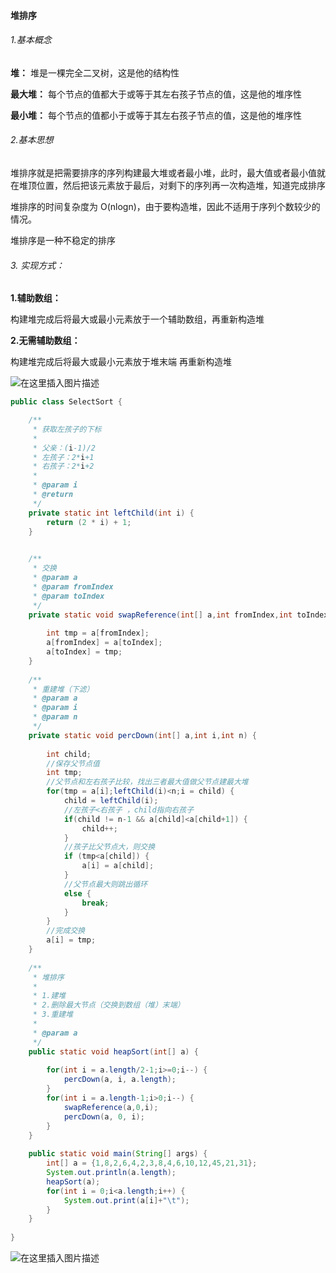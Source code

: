 #### 堆排序

###### 1.基本概念

**堆：** 堆是一棵完全二叉树，这是他的结构性

**最大堆：** 每个节点的值都大于或等于其左右孩子节点的值，这是他的堆序性

**最小堆：** 每个节点的值都小于或等于其左右孩子节点的值，这是他的堆序性

###### 2.基本思想

堆排序就是把需要排序的序列构建最大堆或者最小堆，此时，最大值或者最小值就在堆顶位置，然后把该元素放于最后，对剩下的序列再一次构造堆，知道完成排序

堆排序的时间复杂度为 O(nlogn)，由于要构造堆，因此不适用于序列个数较少的情况。

堆排序是一种不稳定的排序

###### 3. 实现方式：

**1.辅助数组：**

构建堆完成后将最大或最小元素放于一个辅助数组，再重新构造堆

**2.无需辅助数组：**

构建堆完成后将最大或最小元素放于堆末端
再重新构造堆

![在这里插入图片描述](https://img-blog.csdnimg.cn/20190413170153944.gif)

```java
public class SelectSort {

	/**
	 * 获取左孩子的下标
	 * 
	 * 父亲：(i-1)/2
	 * 左孩子：2*i+1
	 * 右孩子：2*i+2
	 * 
	 * @param i
	 * @return
	 */
	private static int leftChild(int i) {
		return (2 * i) + 1;
	}
	

	/**
	 * 交换
	 * @param a
	 * @param fromIndex
	 * @param toIndex
	 */
	private static void swapReference(int[] a,int fromIndex,int toIndex) {
		
		int tmp = a[fromIndex];
		a[fromIndex] = a[toIndex];
		a[toIndex] = tmp;
	}
	
	/**
	 * 重建堆（下滤）
	 * @param a
	 * @param i
	 * @param n
	 */
	private static void percDown(int[] a,int i,int n) {
		
		int child;
		//保存父节点值
		int tmp;
		//父节点和左右孩子比较，找出三者最大值做父节点建最大堆
		for(tmp = a[i];leftChild(i)<n;i = child) {
			child = leftChild(i);
			//左孩子<右孩子 ，child指向右孩子
			if(child != n-1 && a[child]<a[child+1]) {
				child++;
			}
			//孩子比父节点大，则交换
			if (tmp<a[child]) {
				a[i] = a[child];
			}
			//父节点最大则跳出循环
			else {
				break;
			}
		}
		//完成交换
		a[i] = tmp;
	}
	
	/**
	 * 堆排序
	 * 
	 * 1.建堆
	 * 2.删除最大节点（交换到数组（堆）末端）
	 * 3.重建堆
	 * 
	 * @param a
	 */
	public static void heapSort(int[] a) {
		
		for(int i = a.length/2-1;i>=0;i--) {
			percDown(a, i, a.length);
		}
		for(int i = a.length-1;i>0;i--) {
			swapReference(a,0,i);
			percDown(a, 0, i);
		}		
	}
	
	public static void main(String[] args) {
		int[] a = {1,8,2,6,4,2,3,8,4,6,10,12,45,21,31};
		System.out.println(a.length);
		heapSort(a);
		for(int i = 0;i<a.length;i++) {
			System.out.print(a[i]+"\t");
		}
	}
	
}


```
![在这里插入图片描述](https://img-blog.csdnimg.cn/20190413164339550.png)